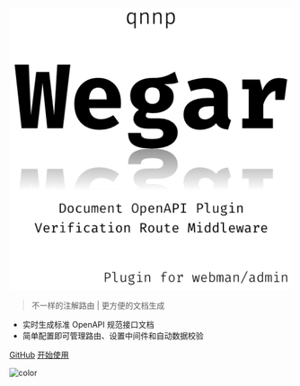 ![logo](../_media/img/logo.512.png ':size=300')

> 不一样的注解路由 | 更方便的文档生成

* 实时生成标准 OpenAPI 规范接口文档
* 简单配置即可管理路由、设置中间件和自动数据校验

[<span class="icon-mark-github"/> GitHub](https://github.com/qnnp-me/wegar)
[<span class="icon-startup-rocket"/> 开始使用](/zh-cn/QuickStart.md?id=home)

![color](#fff)
